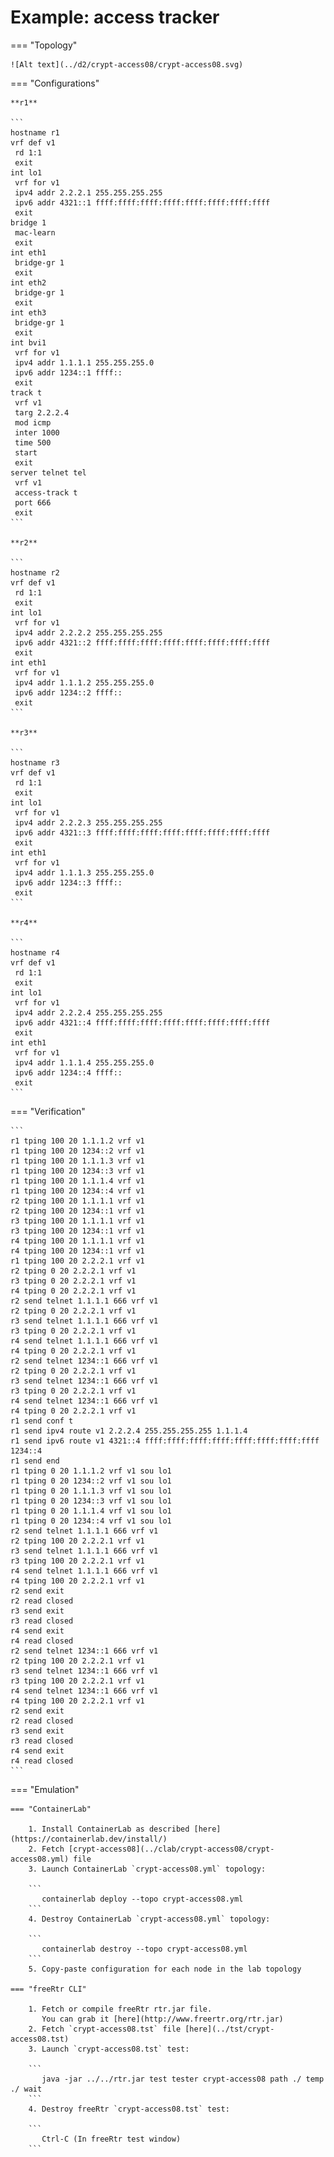 # Example: access tracker

=== "Topology"

    ![Alt text](../d2/crypt-access08/crypt-access08.svg)

=== "Configurations"

    **r1**

    ```
    hostname r1
    vrf def v1
     rd 1:1
     exit
    int lo1
     vrf for v1
     ipv4 addr 2.2.2.1 255.255.255.255
     ipv6 addr 4321::1 ffff:ffff:ffff:ffff:ffff:ffff:ffff:ffff
     exit
    bridge 1
     mac-learn
     exit
    int eth1
     bridge-gr 1
     exit
    int eth2
     bridge-gr 1
     exit
    int eth3
     bridge-gr 1
     exit
    int bvi1
     vrf for v1
     ipv4 addr 1.1.1.1 255.255.255.0
     ipv6 addr 1234::1 ffff::
     exit
    track t
     vrf v1
     targ 2.2.2.4
     mod icmp
     inter 1000
     time 500
     start
     exit
    server telnet tel
     vrf v1
     access-track t
     port 666
     exit
    ```

    **r2**

    ```
    hostname r2
    vrf def v1
     rd 1:1
     exit
    int lo1
     vrf for v1
     ipv4 addr 2.2.2.2 255.255.255.255
     ipv6 addr 4321::2 ffff:ffff:ffff:ffff:ffff:ffff:ffff:ffff
     exit
    int eth1
     vrf for v1
     ipv4 addr 1.1.1.2 255.255.255.0
     ipv6 addr 1234::2 ffff::
     exit
    ```

    **r3**

    ```
    hostname r3
    vrf def v1
     rd 1:1
     exit
    int lo1
     vrf for v1
     ipv4 addr 2.2.2.3 255.255.255.255
     ipv6 addr 4321::3 ffff:ffff:ffff:ffff:ffff:ffff:ffff:ffff
     exit
    int eth1
     vrf for v1
     ipv4 addr 1.1.1.3 255.255.255.0
     ipv6 addr 1234::3 ffff::
     exit
    ```

    **r4**

    ```
    hostname r4
    vrf def v1
     rd 1:1
     exit
    int lo1
     vrf for v1
     ipv4 addr 2.2.2.4 255.255.255.255
     ipv6 addr 4321::4 ffff:ffff:ffff:ffff:ffff:ffff:ffff:ffff
     exit
    int eth1
     vrf for v1
     ipv4 addr 1.1.1.4 255.255.255.0
     ipv6 addr 1234::4 ffff::
     exit
    ```

=== "Verification"

    ```
    r1 tping 100 20 1.1.1.2 vrf v1
    r1 tping 100 20 1234::2 vrf v1
    r1 tping 100 20 1.1.1.3 vrf v1
    r1 tping 100 20 1234::3 vrf v1
    r1 tping 100 20 1.1.1.4 vrf v1
    r1 tping 100 20 1234::4 vrf v1
    r2 tping 100 20 1.1.1.1 vrf v1
    r2 tping 100 20 1234::1 vrf v1
    r3 tping 100 20 1.1.1.1 vrf v1
    r3 tping 100 20 1234::1 vrf v1
    r4 tping 100 20 1.1.1.1 vrf v1
    r4 tping 100 20 1234::1 vrf v1
    r1 tping 100 20 2.2.2.1 vrf v1
    r2 tping 0 20 2.2.2.1 vrf v1
    r3 tping 0 20 2.2.2.1 vrf v1
    r4 tping 0 20 2.2.2.1 vrf v1
    r2 send telnet 1.1.1.1 666 vrf v1
    r2 tping 0 20 2.2.2.1 vrf v1
    r3 send telnet 1.1.1.1 666 vrf v1
    r3 tping 0 20 2.2.2.1 vrf v1
    r4 send telnet 1.1.1.1 666 vrf v1
    r4 tping 0 20 2.2.2.1 vrf v1
    r2 send telnet 1234::1 666 vrf v1
    r2 tping 0 20 2.2.2.1 vrf v1
    r3 send telnet 1234::1 666 vrf v1
    r3 tping 0 20 2.2.2.1 vrf v1
    r4 send telnet 1234::1 666 vrf v1
    r4 tping 0 20 2.2.2.1 vrf v1
    r1 send conf t
    r1 send ipv4 route v1 2.2.2.4 255.255.255.255 1.1.1.4
    r1 send ipv6 route v1 4321::4 ffff:ffff:ffff:ffff:ffff:ffff:ffff:ffff 1234::4
    r1 send end
    r1 tping 0 20 1.1.1.2 vrf v1 sou lo1
    r1 tping 0 20 1234::2 vrf v1 sou lo1
    r1 tping 0 20 1.1.1.3 vrf v1 sou lo1
    r1 tping 0 20 1234::3 vrf v1 sou lo1
    r1 tping 0 20 1.1.1.4 vrf v1 sou lo1
    r1 tping 0 20 1234::4 vrf v1 sou lo1
    r2 send telnet 1.1.1.1 666 vrf v1
    r2 tping 100 20 2.2.2.1 vrf v1
    r3 send telnet 1.1.1.1 666 vrf v1
    r3 tping 100 20 2.2.2.1 vrf v1
    r4 send telnet 1.1.1.1 666 vrf v1
    r4 tping 100 20 2.2.2.1 vrf v1
    r2 send exit
    r2 read closed
    r3 send exit
    r3 read closed
    r4 send exit
    r4 read closed
    r2 send telnet 1234::1 666 vrf v1
    r2 tping 100 20 2.2.2.1 vrf v1
    r3 send telnet 1234::1 666 vrf v1
    r3 tping 100 20 2.2.2.1 vrf v1
    r4 send telnet 1234::1 666 vrf v1
    r4 tping 100 20 2.2.2.1 vrf v1
    r2 send exit
    r2 read closed
    r3 send exit
    r3 read closed
    r4 send exit
    r4 read closed
    ```

=== "Emulation"

    === "ContainerLab"

        1. Install ContainerLab as described [here](https://containerlab.dev/install/)  
        2. Fetch [crypt-access08](../clab/crypt-access08/crypt-access08.yml) file  
        3. Launch ContainerLab `crypt-access08.yml` topology:  

        ```
           containerlab deploy --topo crypt-access08.yml  
        ```
        4. Destroy ContainerLab `crypt-access08.yml` topology:  

        ```
           containerlab destroy --topo crypt-access08.yml  
        ```
        5. Copy-paste configuration for each node in the lab topology

    === "freeRtr CLI"

        1. Fetch or compile freeRtr rtr.jar file.  
           You can grab it [here](http://www.freertr.org/rtr.jar)  
        2. Fetch `crypt-access08.tst` file [here](../tst/crypt-access08.tst)  
        3. Launch `crypt-access08.tst` test:  

        ```
           java -jar ../../rtr.jar test tester crypt-access08 path ./ temp ./ wait
        ```
        4. Destroy freeRtr `crypt-access08.tst` test:  

        ```
           Ctrl-C (In freeRtr test window)
        ```

